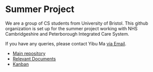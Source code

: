 # Summer Project

We are a group of CS students from University of Bristol. This github organization is set up for the summer project working with NHS Cambridgeshire and Peterborough Integrated Care System.

If you have any queries, please contact Yibu Ma [via Email](mailto:sd24536@bristol.ac.uk).

- [Main repository](https://github.com/SummerProject-NHS/SummerProject)
- [Relevant Documents](https://github.com/SummerProject-NHS/Documents)
- [Kanban](https://github.com/orgs/SummerProject-NHS/projects/1)
